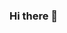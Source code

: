 ### Hi there 👋

<!--
**Utsavkc789/Utsavkc789** is a ✨ _special_ ✨ repository because its `README.md` (this file) appears on your GitHub profile.

Here are some ideas to get you started:

- 🔭 I’m currently working on this RPG Game
- 🌱 I’m currently learning Unity and C#
- 👯 I’m looking to collaborate on Game development
- 🤔 I’m looking for help with Rendering and some C#
- 💬 Ask me about Android Development and some C++
- 📫 How to reach me: Utsavkc789@gmail.com
- 😄 Pronouns: He
- ⚡ Fun fact: I love playing FPS games!
-->

